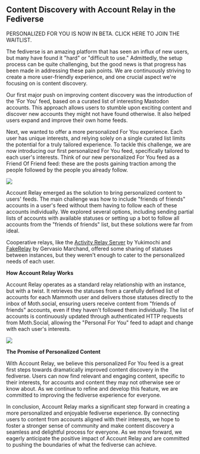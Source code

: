 ## Content Discovery with Account Relay in the Fediverse

PERSONALIZED FOR YOU IS NOW IN BETA. CLICK HERE TO JOIN THE WAITLIST.

The fediverse is an amazing platform that has seen an influx of new users, but many have found it "hard" or "difficult to use." Admittedly, the setup process can be quite challenging, but the good news is that progress has been made in addressing these pain points. We are continuously striving to create a more user-friendly experience, and one crucial aspect we're focusing on is content discovery.

Our first major push on improving content discovery was the introduction of the 'For You' feed, based on a curated list of interesting Mastodon accounts. This approach allows users to stumble upon exciting content and discover new accounts they might not have found otherwise. It also helped users expand and improve their own home feeds.

Next, we wanted to offer a more personalized For You experience. Each user has unique interests, and relying solely on a single curated list limits the potential for a truly tailored experience. To tackle this challenge, we are now introducing our first personalized For You feed, specifically tailored to each user's interests. Think of our new personalized For You feed as a Friend Of Friend feed: these are the posts gaining traction among the people followed by the people you already follow.

![](https://jessetomchak.com/uploads/2023/254982152-75696f2e-a05c-4efa-9d40-449cc4b9cbe7.png)

Account Relay emerged as the solution to bring personalized content to users' feeds. The main challenge was how to include "friends of friends" accounts in a user's feed without them having to follow each of these accounts individually. We explored several options, including sending partial lists of accounts with available statuses or setting up a bot to follow all accounts from the "friends of friends" list, but these solutions were far from ideal.

Cooperative relays, like the [Activity Relay Server](https://github.com/yukimochi/Activity-Relay) by Yukimochi and [FakeRelay](https://github.com/g3rv4/FakeRelay) by Gervasio Marchand, offered some sharing of statuses between instances, but they weren't enough to cater to the personalized needs of each user.

**How Account Relay Works**

Account Relay operates as a standard relay relationship with an instance, but with a twist. It retrieves the statuses from a carefully defined list of accounts for each Mammoth user and delivers those statuses directly to the inbox of Moth.social, ensuring users receive content from "friends of friends" accounts, even if they haven't followed them individually. The list of accounts is continuously updated through authenticated HTTP requests from Moth.Social, allowing the "Personal For You" feed to adapt and change with each user's interests.

![](https://jessetomchak.com/uploads/2023/accountrelay-process.png)

**The Promise of Personalized Content**

With Account Relay, we believe this personalized For You feed is a great first steps towards dramatically improved content discovery in the fediverse. Users can now find relevant and engaging content, specific to their interests, for accounts and content they may not otherwise see or know about. As we continue to refine and develop this feature, we are committed to improving the fediverse experience for everyone.

In conclusion, Account Relay marks a significant step forward in creating a more personalized and enjoyable fediverse experience. By connecting users to content from accounts aligned with their interests, we hope to foster a stronger sense of community and make content discovery a seamless and delightful process for everyone. As we move forward, we eagerly anticipate the positive impact of Account Relay and are committed to pushing the boundaries of what the fediverse can achieve.
